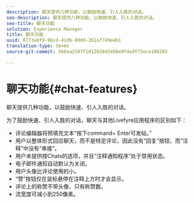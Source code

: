 ```yaml
---
description: 聊天提供几种功能，以鼓励快速、引人入胜的对话。
seo-description: 聊天提供几种功能，以鼓励快速、引人入胜的对话。
seo-title: 聊天功能
solution: Experience Manager
title: 聊天功能
uuid: 8773a8f9-96cd-41db-80dd-261af749e4b1
translation-type: tm+mt
source-git-commit: 566ea2587f101202045488e9f4edf73ece100293

---
```



# 聊天功能{#chat-features}

聊天提供几种功能，以鼓励快速、引人入胜的对话。



为了鼓励快速、引人入胜的对话，聊天与其他Livefyre应用程序的区别如下：

* 评论编辑器将预填充文本“按下command+ Enter可发帖。”
* 用户以整体形式回应聊天，而不是特定评论，因此没有“回复”按钮，而“注释”中没有“串接”。
* 用户未提供按Chats的选项，并且“注释通知程序”处于禁用状态。
* 电子邮件通知自动默认为关闭。
* 用户头像比评论使用的小。
* “赞”按钮仅在鼠标悬停在注释上方时才会显示。
* 评论上的称赞不带头像，只有称赞数。
* 流宽度可减小到250像素。

